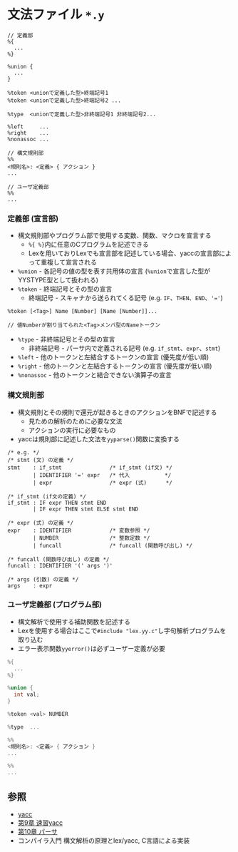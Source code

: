 # 文法ファイル `*.y`

```
// 定義部
%{
  ...
%}

%union {
  ...
}

%token <unionで定義した型>終端記号1
%token <unionで定義した型>終端記号2 ...

%type  <unionで定義した型>非終端記号1 非終端記号2...

%left     ...
%right    ...
%nonassoc ...

// 構文規則部
%%
<規則名>: <定義> { アクション }
...

// ユーザ定義部
%%
...
```

### 定義部 (宣言部)
- 構文規則部やプログラム部で使用する変数、関数、マクロを宣言する
  - `%{ %}`内に任意のCプログラムを記述できる
  - Lexを用いておりLexでも宣言部を記述している場合、yaccの宣言部によって重複して宣言される
- `%union` - 各記号の値の型を表す共用体の宣言 (`%union`で宣言した型がYYSTYPE型として扱われる)
- `%token` - 終端記号とその型の宣言
  - 終端記号 - スキャナから送られてくる記号 (e.g. `IF`、`THEN`、`END`、`'='`)

```
%token [<Tag>] Name [Number] [Name [Number]]...

// 値Numberが割り当てられた<Tag>メンバ型のNameトークン
```

- `%type` - 非終端記号とその型の宣言
  - 非終端記号 - パーサ内で定義される記号 (e.g. `if_stmt`、`expr`、`stmt`)
- `%left` - 他のトークンと左結合するトークンの宣言 (優先度が低い順)
- `%right` - 他のトークンと左結合するトークンの宣言 (優先度が低い順)
- `%nonassoc` - 他のトークンと結合できない演算子の宣言

### 構文規則部
- 構文規則とその規則で還元が起きるときのアクションをBNFで記述する
  - 見ための解析のために必要な文法
  - アクションの実行に必要なもの
- yaccは規則部に記述した文法を`yyparse()`関数に変換する

```
/* e.g. */
/* stmt (文) の定義 */
stmt    : if_stmt               /* if_stmt (if文) */
        | IDENTIFIER '=' expr   /* 代入           */
        | expr                  /* expr (式)      */

/* if_stmt (if文の定義) */
if_stmt : IF expr THEN stmt END
        | IF expr THEN stmt ELSE stmt END

/* expr (式) の定義 */
expr    : IDENTIFIER            /* 変数参照 */
        | NUMBER                /* 整数定数 */
        | funcall               /* funcall (関数呼び出し) */

/* funcall (関数呼び出し) の定義 */
funcall : IDENTIFIER '(' args ')'

/* args (引数) の定義 */
args    : expr
```

### ユーザ定義部 (プログラム部)
- 構文解析で使用する補助関数を記述する
- Lexを使用する場合はここで`#include "lex.yy.c"`し字句解析プログラムを取り込む
- エラー表示関数`yyerror()`は必ずユーザー定義が必要

```c
%{
  ...
%}

%union {
  int val;
}

%token <val> NUMBER

%type  ...

%%
<規則名>: <定義> { アクション }
...

%%
...
```

## 参照
- [yacc](https://ja.wikipedia.org/wiki/Yacc)
- [第9章 速習yacc](https://i.loveruby.net/ja/rhg/book/yacc.html)
- [第10章 パーサ](https://i.loveruby.net/ja/rhg/book/parser.html)
- コンパイラ入門 構文解析の原理とlex/yacc, C言語による実装
